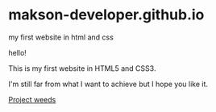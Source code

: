 # makson-developer.github.io
my first website in html and css

hello!

  This is my first website in HTML5 and CSS3. 
  
I'm still far from what I want to achieve but I hope you like it.

<style>
  p>a {
    transition-duration: .8s;
    background-color: linear-gradient(to top, var(#326D32), var(#C29030), var(#AD3824);
    color: white;
    display: inline-block;
    text-align: left;
    padding: 3px 10px;
    margin: auto;
    font-weight: bolder;
    font-size: 1.2em;
    text-decoration: none;
  }

  p>a:hover {
    background-color:  rgba(0, 183, 255, 0.815);
    color: black;
    border-radius: 5px;
  }
</style>

  <p><a href="https://makson-developer.github.io/project_weeds/weeds/index.html">Project weeds</a></p>